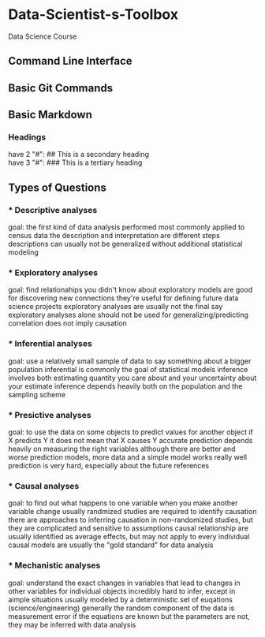 # Data-Scientist-s-Toolbox
Data Science Course

## Command Line Interface

## Basic Git Commands


## Basic Markdown 
### Headings
have 2 "#": ## This is a secondary heading  
have 3 "#": ### This is a tertiary heading

## Types of Questions
### * Descriptive analyses
goal:
the first kind of data analysis performed
most commonly applied to census data
the description and interpretation are different steps
descriptions can usually not be generalized without additional statistical modeling

### * Exploratory analyses
goal: find relationahips you didn't know about
exploratory models are good for discovering new connections
they're useful for defining future data science projects
exploratory analyses are usually not the final say
exploratory analyses alone should not be used for generalizing/predicting
correlation does not imply causation

### * Inferential analyses
goal: use a relatively small sample of data to say something about a bigger population
inferential is commonly the goal of statistical models
inference involves both estimating quantity you care about and your uncertainty about your estimate
inference depends heavily both on the population and the sampling scheme

### * Presictive analyses
goal: to use the data on some objects to predict values for another object
if X predicts Y it does not mean that X causes Y
accurate prediction depends heavily on measuring the right variables
although there are better and worse prediction models, more data and a simple model works really well
prediction is very hard, especially about the future references

### * Causal analyses
goal: to find out what happens to one variable when you make another variable change
usually randmized studies are required to identify causation
there are approaches to inferring causation in non-randomized studies, but they are complicated and sensitive to assumptions
causal relationship are usually identified as average effects, but may not apply to every individual
causal models are usually the "gold standard" for data analysis

### * Mechanistic analyses
goal: understand the exact changes in variables that lead to changes in other variables for individual objects
incredibly hard to infer, except in aimple situations
usually modeled by a deterministic set of euqations (science/engineering)
generally the random component of the data is measurement error
if the equations are known but the parameters are not, they may be inferred with data analysis
